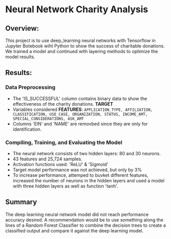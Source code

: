 # Neural Network Charity Analysis
## Overview:
This project is to use deep_learning neural networks with Tensorflow in Jupyter Botebook wiht Python to show the success of charitable donations. We trained a model and continued with layering methods to optimize the model results.
## Results:
### Data Preprocessing
- The 'IS_SUCCESSFUL' column contains binary data to show the effectiveness of the charity donations. **TARGET**
- Variables considered **FEATURES**: `APPLICATION_TYPE, AFFILIATION, CLASSIFICATION, USE_CASE, ORGANIZATION, STATUS, INCOME_AMT, SPECIAL_CONSIDERATIONS, ASK_AMT`
- Columns 'EIN' and 'NAME' are removbed since they are only for identification.
### Compiling, Training, and Evaluating the Model
- The neural network consists of two hidden layers: 80 and 30 neurons.
- 43 features and 25,724 samples.
- Activation functions used: 'ReLU' & 'Sigmoid'
- Target model performance was not achieved, but only by 3%
- To increase performance, attemped to buvket different features, increased the number of neurons in the hidden layers and used a model with three hidden layers as well as function 'tanh'.

## Summary
The deep learning neural network model did not reach performance accuracy desired. A recommendation would be to use something along the lines of a Random Forest Classifier to combine the decision trees to create a classified output and compare it against the deep learning model.
